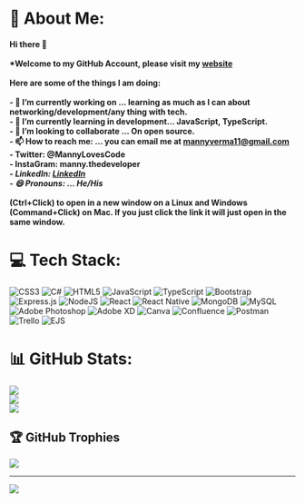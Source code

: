 # 💫 About Me:
#### Hi there 👋<br><br>*Welcome to my GitHub Account, please visit my <a href="http://mverma45.github.io/portfolio/">website</a><br><br>Here are some of the things I am doing:<br><br>- 🔭 I’m currently working on ... learning as much as I can about networking/development/any thing with tech.<br>- 🌱 I’m currently learning in development... JavaScript, TypeScript.<br>- 👯 I’m looking to collaborate ... On open source.<br>- 📫 How to reach me: ... you can email me at mannyverma11@gmail.com <br>- Twitter: @MannyLovesCode<br>- InstaGram: manny.thedeveloper<br>- *LinkedIn: <a href="https://www.linkedin.com/in/manendar-verma-1910a84a/">LinkedIn</a><br>- 😄 Pronouns: ... He/His<br><br>*(Ctrl+Click) to open in a new window on a Linux and Windows (Command+Click) on Mac. If you just click the link it will just open in the same window.

# 💻 Tech Stack:
![CSS3](https://img.shields.io/badge/css3-%231572B6.svg?style=for-the-badge&logo=css3&logoColor=white) ![C#](https://img.shields.io/badge/c%23-%23239120.svg?style=for-the-badge&logo=c-sharp&logoColor=white) ![HTML5](https://img.shields.io/badge/html5-%23E34F26.svg?style=for-the-badge&logo=html5&logoColor=white) ![JavaScript](https://img.shields.io/badge/javascript-%23323330.svg?style=for-the-badge&logo=javascript&logoColor=%23F7DF1E) ![TypeScript](https://img.shields.io/badge/typescript-%23007ACC.svg?style=for-the-badge&logo=typescript&logoColor=white) ![Bootstrap](https://img.shields.io/badge/bootstrap-%23563D7C.svg?style=for-the-badge&logo=bootstrap&logoColor=white) ![Express.js](https://img.shields.io/badge/express.js-%23404d59.svg?style=for-the-badge&logo=express&logoColor=%2361DAFB) ![NodeJS](https://img.shields.io/badge/node.js-6DA55F?style=for-the-badge&logo=node.js&logoColor=white) ![React](https://img.shields.io/badge/react-%2320232a.svg?style=for-the-badge&logo=react&logoColor=%2361DAFB) ![React Native](https://img.shields.io/badge/react_native-%2320232a.svg?style=for-the-badge&logo=react&logoColor=%2361DAFB) ![MongoDB](https://img.shields.io/badge/MongoDB-%234ea94b.svg?style=for-the-badge&logo=mongodb&logoColor=white) ![MySQL](https://img.shields.io/badge/mysql-%2300f.svg?style=for-the-badge&logo=mysql&logoColor=white) ![Adobe Photoshop](https://img.shields.io/badge/adobephotoshop-%2331A8FF.svg?style=for-the-badge&logo=adobephotoshop&logoColor=white) ![Adobe XD](https://img.shields.io/badge/Adobe%20XD-470137?style=for-the-badge&logo=Adobe%20XD&logoColor=#FF61F6) ![Canva](https://img.shields.io/badge/Canva-%2300C4CC.svg?style=for-the-badge&logo=Canva&logoColor=white) ![Confluence](https://img.shields.io/badge/confluence-%23172BF4.svg?style=for-the-badge&logo=confluence&logoColor=white) ![Postman](https://img.shields.io/badge/Postman-FF6C37?style=for-the-badge&logo=postman&logoColor=white) ![Trello](https://img.shields.io/badge/Trello-%23026AA7.svg?style=for-the-badge&logo=Trello&logoColor=white) ![EJS](https://img.shields.io/badge/EJS-%23126AA7.svg?style=for-the-badge&logo=EJS&logoColor=white)

# 📊 GitHub Stats:
![](https://github-readme-stats.vercel.app/api?username=mverma45&theme=nightowl&hide_border=false&include_all_commits=true&count_private=true)<br/>
![](https://github-readme-streak-stats.herokuapp.com/?user=mverma45&theme=nightowl&hide_border=false)<br/>
![](https://github-readme-stats.vercel.app/api/top-langs/?username=mverma45&theme=nightowl&hide_border=false&include_all_commits=true&count_private=true&layout=compact)

## 🏆 GitHub Trophies
![](https://github-profile-trophy.vercel.app/?username=mverma45&theme=radical&no-frame=false&no-bg=false&margin-w=4)

---
[![](https://visitcount.itsvg.in/api?id=mverma45&icon=0&color=0)](https://visitcount.itsvg.in)
